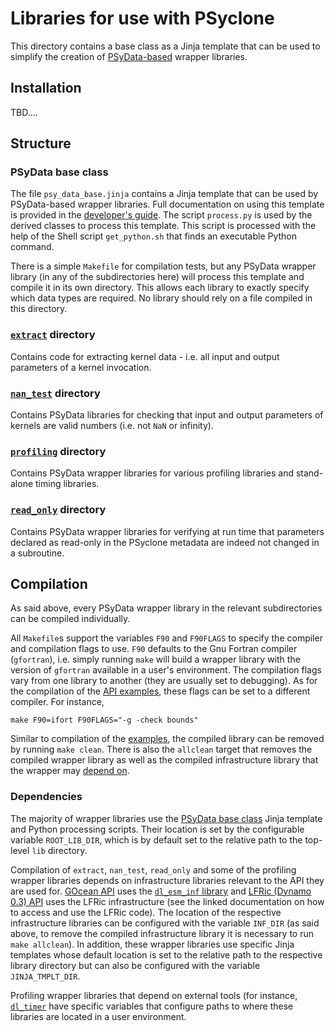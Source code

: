 <!--
## Licence

-------------------------------------------------------------------------------

BSD 3-Clause License

Copyright (c) 2020-2021, Science and Technology Facilities Council.
All rights reserved.

Redistribution and use in source and binary forms, with or without
modification, are permitted provided that the following conditions are met:

* Redistributions of source code must retain the above copyright notice, this
  list of conditions and the following disclaimer.

* Redistributions in binary form must reproduce the above copyright notice,
  this list of conditions and the following disclaimer in the documentation
  and/or other materials provided with the distribution.

* Neither the name of the copyright holder nor the names of its
  contributors may be used to endorse or promote products derived from
  this software without specific prior written permission.

THIS SOFTWARE IS PROVIDED BY THE COPYRIGHT HOLDERS AND CONTRIBUTORS
"AS IS" AND ANY EXPRESS OR IMPLIED WARRANTIES, INCLUDING, BUT NOT
LIMITED TO, THE IMPLIED WARRANTIES OF MERCHANTABILITY AND FITNESS
FOR A PARTICULAR PURPOSE ARE DISCLAIMED. IN NO EVENT SHALL THE
COPYRIGHT HOLDER OR CONTRIBUTORS BE LIABLE FOR ANY DIRECT, INDIRECT,
INCIDENTAL, SPECIAL, EXEMPLARY, OR CONSEQUENTIAL DAMAGES (INCLUDING,
BUT NOT LIMITED TO, PROCUREMENT OF SUBSTITUTE GOODS OR SERVICES;
LOSS OF USE, DATA, OR PROFITS; OR BUSINESS INTERRUPTION) HOWEVER
CAUSED AND ON ANY THEORY OF LIABILITY, WHETHER IN CONTRACT, STRICT
LIABILITY, OR TORT (INCLUDING NEGLIGENCE OR OTHERWISE) ARISING IN
ANY WAY OUT OF THE USE OF THIS SOFTWARE, EVEN IF ADVISED OF THE
POSSIBILITY OF SUCH DAMAGE.

-------------------------------------------------------------------------------
Authors: J. Henrichs, Bureau of Meteorology,
         I. Kavcic, Met Office
-->

# Libraries for use with PSyclone

This directory contains a base class as a Jinja template that can be used to simplify
the creation of [PSyData-based](
https://psyclone.readthedocs.io/en/stable/psy_data.html) wrapper libraries.

## Installation

TBD....

## Structure

### PSyData base class

The file ``psy_data_base.jinja`` contains a Jinja template that can be used
by PSyData-based wrapper libraries. Full documentation on using this template
is provided in the
[developer's guide](https://psyclone-dev.readthedocs.io/en/latest/psy_data.html#jinja).
The script ``process.py`` is used by the derived classes to process this
template. This script is processed with the help of the Shell script
``get_python.sh`` that finds an executable Python command.

There is a simple ``Makefile`` for compilation tests, but any
PSyData wrapper library (in any of the subdirectories here) will process
this template and compile it in its own directory. This allows each library
to exactly specify which data types are required. No library should
rely on a file compiled in this directory.

### [``extract``](extract) directory

Contains code for extracting kernel data - i.e. all input and output parameters
of a kernel invocation.

### [``nan_test``](nan_test) directory

Contains PSyData libraries for checking that input and output parameters of
kernels are valid numbers (i.e. not ``NaN`` or infinity).

### [``profiling``](profiling) directory

Contains PSyData wrapper libraries for various profiling libraries and
stand-alone timing libraries.

### [``read_only``](read_only) directory

Contains PSyData wrapper libraries for verifying at run time that parameters
declared as read-only in the PSyclone metadata are indeed not changed in a
subroutine.

## Compilation

As said above, every PSyData wrapper library in the relevant subdirectories
can be compiled individually.

All ``Makefile``s support the variables ``F90`` and ``F90FLAGS`` to specify
the compiler and compilation flags to use. ``F90`` defaults to the Gnu
Fortran compiler (``gfortran``), i.e. simply running ``make`` will build a
wrapper library with the version of ``gfortran`` available in a user's
environment. The compilation flags vary from one library to another (they
are usually set to debugging). As for the compilation of the [API examples](
https://psyclone.readthedocs.io/en/latest/examples.html#compilation), these
flags can be set to a different compiler. For instance,

```shell
make F90=ifort F90FLAGS="-g -check bounds"
```

Similar to compilation of the [examples](
https://psyclone.readthedocs.io/en/latest/examples.html#compilation), the
compiled library can be removed by running ``make clean``. There is also
the ``allclean`` target that removes the compiled wrapper library as well
as the compiled infrastructure library that the wrapper may
[depend on](#dependencies).

### Dependencies

The majority of wrapper libraries use the [PSyData base class](
#psydata-base-class) Jinja template and Python processing scripts. Their
location is set by the configurable variable ``ROOT_LIB_DIR``, which is
by default set to the relative path to the top-level `lib` directory.

Compilation of ``extract``, ``nan_test``, ``read_only`` and some of the
profiling wrapper libraries depends on infrastructure libraries relevant
to the API they are used for. [GOcean API](
https://psyclone.readthedocs.io/en/stable/gocean1p0.html) uses the
[``dl_esm_inf`` library](https://github.com/stfc/dl_esm_inf) and
[LFRic (Dynamo 0.3) API](
https://psyclone.readthedocs.io/en/stable/dynamo0p3.html)
uses the LFRic infrastructure (see the linked documentation on how to
access and use the LFRic code). The location of the respective
infrastructure libraries can be configured with the variable ``INF_DIR``
(as said above, to remove the compiled infrastructure library it is
necessary to run ``make allclean``). In addition, these wrapper libraries
use specific Jinja templates whose default location is set to the relative
path to the respective library directory but can also be configured with
the variable ``JINJA_TMPLT_DIR``.

Profiling wrapper libraries that depend on external tools (for instance,
[``dl_timer``](profiling/dl_timer/README.md) have specific variables that
configure paths to where these libraries are located in a user environment.
